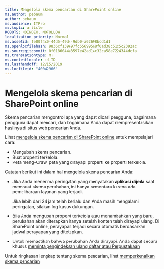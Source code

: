 ```yaml
---
title: Mengelola skema pencarian di SharePoint online
ms.author: pebaum
author: pebaum
ms.audience: ITPro
ms.topic: article
ROBOTS: NOINDEX, NOFOLLOW
localization_priority: Normal
ms.assetid: fe00f4c0-44d5-49d4-9db0-a62698bcd1d1
ms.openlocfilehash: 9836cf139e97fc556995a8f0ad38c51c5c2392ac
ms.sourcegitcommit: 0f0186044a3597e42ad14c32ca58e7224344dcfa
ms.translationtype: MT
ms.contentlocale: id-ID
ms.lasthandoff: 12/15/2019
ms.locfileid: "40042966"
---
```

# <a name="manage-search-schema-in-sharepoint-online"></a>Mengelola skema pencarian di SharePoint online

Skema pencarian mengontrol apa yang dapat dicari pengguna, bagaimana pengguna dapat mencari, dan bagaimana Anda dapat mempresentasikan hasilnya di situs web pencarian Anda. 

Lihat [mengelola skema pencarian di SharePoint online](https://docs.microsoft.com/sharepoint/manage-search-schema) untuk mempelajari cara: 
- Mengubah skema pencarian.
- Buat properti terkelola.
- Peta meng-Crawl peta yang dirayapi properti ke properti terkelola.

Catatan berikut ini dalam hal mengelola skema pencarian Anda:

- Jika Anda menerima peringatan yang menyatakan **aplikasi dijeda** saat membuat skema perubahan, ini hanya sementara karena ada pemeliharaan layanan yang terjadi. 

    Jika lebih dari 24 jam telah berlalu dan Anda masih mengalami peringatan, silakan log kasus dukungan.
- Bila Anda mengubah properti terkelola atau menambahkan yang baru, perubahan akan diterapkan hanya setelah konten telah dirayapi ulang. Di SharePoint online, perayapan terjadi secara otomatis berdasarkan jadwal perayapan yang ditetapkan.
- Untuk memastikan bahwa perubahan Anda dirayapi, Anda dapat secara khusus [meminta pengindeksan ulang daftar atau Perpustakaan](https://docs.microsoft.com/sharepoint/manage-search-schema#request-re-indexing-of-a-document-library-or-list) 

Untuk ringkasan lengkap tentang skema pencarian, lihat [memperkenalkan skema pencarian](https://blogs.technet.microsoft.com/tothesharepoint/2012/11/25/introducing-search-schema-for-sharepoint-2013/) 


